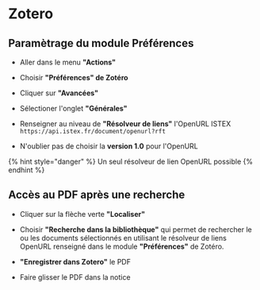 # Zotero

## Paramètrage du module Préférences

* Aller dans le menu **"Actions"**
* Choisir **"Préférences" de Zotéro**
* Cliquer sur **"Avancées"**
* Sélectioner l'onglet **"Générales"**



* Renseigner au niveau de **"Résolveur de liens"** l'OpenURL ISTEX `https://api.istex.fr/document/openurl?rft`
* N'oublier pas de choisir la **version 1.0** pour l'OpenURL

{% hint style="danger" %}
Un seul résolveur de lien OpenURL possible
{% endhint %}

## Accès au PDF après une recherche

* Cliquer sur la flèche verte **"Localiser"**
* Choisir **"Recherche dans la bibliothèque"** qui permet de rechercher le ou les documents sélectionnés en utilisant le résolveur de liens OpenURL renseigné dans le module **"Préférences"** de Zotéro. 



* **"Enregistrer dans Zotero"** le PDF





* Faire glisser le PDF dans la notice



